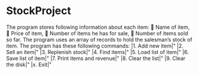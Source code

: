 # StockProject
The program stores following information about each item:
 Name of item,
 Price of item,
 Number of items he has for sale,
 Number of items sold so far.
The program uses an array of records to hold the salesman’s stock of item.
The program has these following commands:
|1. Add new item|" 
|2. Sell an item|"
|3. Replenish stock|"
|4. Find items|" 
|5. Load list of item|"
|6. Save list of item|"
|7. Print items and revenue|" 
|8. Clear the list|" 
|9. Clear the disk|"
|x. Exit|"
